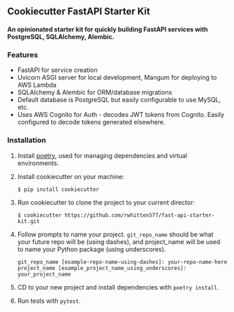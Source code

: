 ## Cookiecutter FastAPI Starter Kit
#### An opinionated starter kit for quickly building FastAPI services with PostgreSQL, SQLAlchemy, Alembic.

### Features
* FastAPI for service creation
* Uvicorn ASGI server for local development, Mangum for deploying to AWS Lambda
* SQLAlchemy & Alembic for ORM/database migrations
* Default database is PostgreSQL but easily configurable to use MySQL, etc. 
* Uses AWS Cognito for Auth - decodes JWT tokens from Cognito. Easily configured to decode tokens generated elsewhere. 

### Installation
1. Install [poetry](https://python-poetry.org/), used for managing dependencies and virtual environments.
1. Install cookiecutter on your machine:
    ```
    $ pip install cookiecutter
    ```
1. Run cookiecutter to clone the project to your current director: 
    ```
    $ cookiecutter https://github.com/rwhitten577/fast-api-starter-kit.git
    ```
1. Follow prompts to name your project. `git_repo_name` should be what your future repo will be (using dashes), 
and project_name will be used to name your Python package (using underscores).
    ```
    git_repo_name [example-repo-name-using-dashes]: your-repo-name-here
    project_name [example_project_name_using_underscores]: your_project_name
    ```

1. CD to your new project and install dependencies with `poetry install`. 

1. Run tests with `pytest`.
